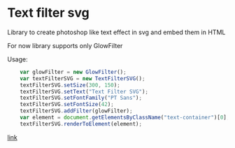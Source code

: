 Text filter svg
===============

Library to create photoshop like text effect in svg and embed them in HTML

For now library supports only GlowFilter

Usage:
```javascript
    var glowFilter = new GlowFilter();
    var textFilterSVG = new TextFilterSVG();
    textFilterSVG.setSize(300, 150);
    textFilterSVG.setText("Text Filter SVG");
    textFilterSVG.setFontFamily("PT Sans");
    textFilterSVG.setFontSize(42);
    textFilterSVG.addFilter(glowFilter);
    var element = document.getElementsByClassName("text-container")[0];
    textFilterSVG.renderToElement(element);
```

[link](https://www.w3.org/TR/SVG/filters.html "SVG W3C Specification")


